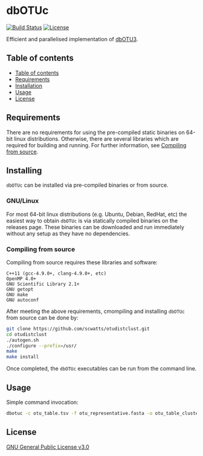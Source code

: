 # dbOTUc
[![Build Status](https://travis-ci.org/scwatts/otudistclust.svg?branch=master)](https://travis-ci.org/scwatts/otudistclust)
[![License](https://img.shields.io/badge/License-GPLv3-blue.svg)](https://www.gnu.org/licenses/gpl-3.0.en.html)

Efficient and parallelised implementation of [dbOTU3](https://github.com/swo/dbotu3).


## Table of contents
* [Table of contents](#table-of-contents)
* [Requirements](#requirements)
* [Installation](#installation)
* [Usage](#usage)
* [License](#license)


## Requirements
There are no requirements for using the pre-compiled static binaries on 64-bit linux distributions. Otherwise, there are several libraries which are required for building and running. For further information, see [Compiling from source](#compiling-from-source).


## Installing
`dbOTUc` can be installed via pre-compiled binaries or from source.


### GNU/Linux
For most 64-bit linux distributions (e.g. Ubuntu, Debian, RedHat, etc) the easiest way to obtain `dbOTUc` is via statically compiled binaries on the releases page. These binaries can be downloaded and run immediately without any setup as they have no dependencies.


### Compiling from source
Compiling from source requires these libraries and software:
```
C++11 (gcc-4.9.0+, clang-4.9.0+, etc)
OpenMP 4.0+
GNU Scientific Library 2.1+
GNU getopt
GNU make
GNU autoconf
```

After meeting the above requirements, cmompiling and installing `dbOTUc` from source can be done by:
```bash
git clone https://github.com/scwatts/otudistclust.git
cd otudistclust
./autogen.sh
./configure --prefix=/usr/
make
make install
```
Once completed, the `dbOTUc` executables can be run from the command line.


## Usage
Simple command invocation:
```bash
dbotuc -c otu_table.tsv -f otu_representative.fasta -o otu_table_clustered.tsv -m cluster_members.tsv -t 4
```

## License
[GNU General Public License v3.0](https://www.gnu.org/licenses/gpl-3.0.en.html)
